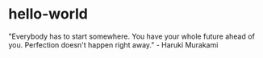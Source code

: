 # hello-world
"Everybody has to start somewhere. You have your whole future ahead of you. Perfection doesn't happen right away."  - Haruki Murakami
